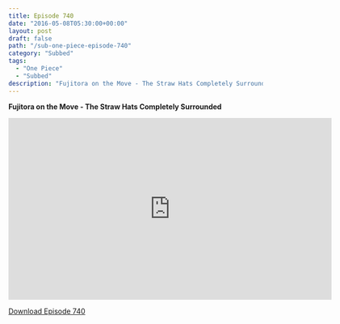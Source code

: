 ```yaml
---
title: Episode 740
date: "2016-05-08T05:30:00+00:00"
layout: post
draft: false
path: "/sub-one-piece-episode-740"
category: "Subbed"
tags:
  - "One Piece"
  - "Subbed"
description: "Fujitora on the Move - The Straw Hats Completely Surrounded"
---
```


**Fujitora on the Move - The Straw Hats Completely Surrounded**

<iframe width="640" height="360" src="https://www.rapidvideo.com/e/G6FRPGODNK" frameborder="0" marginwidth=0 marginheight=0 scrolling=no allowfullscreen></iframe>

<a href="http://ouo.io/qs/eCodkFEQ?s=https://rapidvid.to/d/https://www.rapidvideo.com/e/G6FRPGODNK">Download Episode 740</a>
